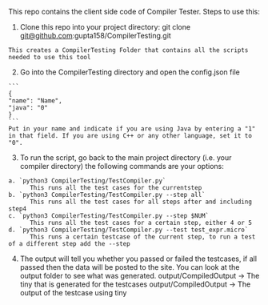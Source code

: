 This repo contains the client side code of Compiler Tester. Steps to use this:
  1. Clone this repo into your project directory:
      git clone git@github.com:gupta158/CompilerTesting.git

    This creates a CompilerTesting Folder that contains all the scripts needed to use this tool

  2. Go into the CompilerTesting directory and open the config.json file

    ```
    { 
    "name": "Name",
    "java": "0"
    }
    ```
    Put in your name and indicate if you are using Java by entering a "1" in that field. If you are using C++ or any other language, set it to "0".

  3. To run the script, go back to the main project directory (i.e. your compiler directory) the following commands are your options:
    
    a. `python3 CompilerTesting/TestCompiler.py` 
          This runs all the test cases for the currentstep
    b. `python3 CompilerTesting/TestCompiler.py --step all` 
          This runs all the test cases for all steps after and including step4
    c. `python3 CompilerTesting/TestCompiler.py --step $NUM` 
          This runs all the test cases for a certain step, either 4 or 5
    d. `python3 CompilerTesting/TestCompiler.py --test test_expr.micro`
          This runs a certain testcase of the current step, to run a test of a different step add the --step

  4. The output will tell you whether you passed or failed the testcases, if all passed then the data will be posted to the site. You can look at the output folder to see what was generated.
      output/CompiledOutput -> The tiny that is generated for the testcases
      output/CompiledOutput -> The output of the testcase using tiny


